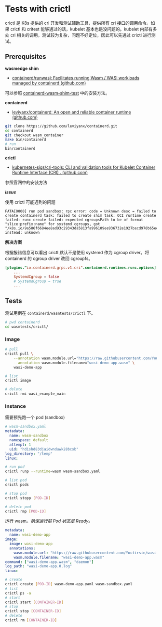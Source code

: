 # Tests with crictl

crictl 是 K8s 提供的 cri 开发和测试辅助工具，提供所有 cri 接口的调用命令。如果 crictl 和 critest 能够通过的话，kubelet 基本也是没问题的。kubelet 内部有多处 cri 相关的调用，测试较为复杂，问题不好定位，因此可以先通过 crictl 进行测试。

## Prerequisites

**wasmedge shim**

- [containerd/runwasi: Facilitates running Wasm / WASI workloads managed by containerd (github.com)](https://github.com/containerd/runwasi)

可以参照 [containerd-wasm-shim-test](./containerd-wasm-shim-test.md) 中的安装方法。

**containerd**

- [leviyanx/containerd: An open and reliable container runtime (github.com)](https://github.com/leviyanx/containerd)

```bash
git clone https://github.com/leviyanx/containerd.git
cd containerd
git checkout wasm_container
make bin/containerd
# run
bin/containerd
```

**crictl**

- [kubernetes-sigs/cri-tools: CLI and validation tools for Kubelet Container Runtime Interface (CRI) . (github.com)](https://github.com/kubernetes-sigs/cri-tools)

参照官网中的安装方法

***issue***

使用 crictl 可能遇到的问题

```
FATA[0000] run pod sandbox: rpc error: code = Unknown desc = failed to create containerd task: failed to create shim task: OCI runtime create failed: runc create failed: expected cgroupsPath to be of format "slice:prefix:name" for systemd cgroups, got "/k8s.io/9a586f6684ee8ad93c29343da5813fa996109ee936732e1927bacd970b65ece6" instead: unknown
```

**解决方案**

根据报错信息可以看出 crictl 默认不是使用 systemd 作为 cgroup driver。将 containerd 的 cgroup driver 改回 cgroupfs。

```toml
[plugins."io.containerd.grpc.v1.cri".containerd.runtimes.runc.options]
	...
	SystemdCgroup = false
	# SystemdCgroup = true
	...
```

## Tests

测试用例在 `containerd/wasmtests/crictl` 下。

```bash
# pwd containerd
cd wasmtests/crictl/
```

### Image

```bash
# pull
crictl pull \
	--annotation wasm.module.url="https://raw.githubusercontent.com/Youtirsin/wasi-demo-apps/main/wasi-demo-app.wasm" \
	--annotation wasm.module.filename="wasi-demo-app.wasm" \
	wasi-demo-app

# list
crictl image

# delete
crictl rmi wasi_example_main
```

### Instance

需要预先跑一个 pod (sandbox)

```yaml
# wasm-sandbox.yaml
metadata:
  name: wasm-sandbox
  namespace: default
  attempt: 1
  uid: "hdishd83djaidwnduwk28bcsb"
log_directory: "/temp"
linux:
```

```bash
# run pod
crictl runp --runtime=wasm wasm-sandbox.yaml

# list pod
crictl pods

# stop pod
crictl stopp [POD-ID]

# delete pod
crictl rmp [POD-ID]
```

运行 wasm。*确保运行前 Pod 状态是 Ready。*

```yaml
metadata:
  name: wasi-demo-app
image:
  image: wasi-demo-app
  annotations:
    wasm.module.url: "https://raw.githubusercontent.com/Youtirsin/wasi-demo-apps/main/wasi-demo-app.wasm"
    wasm.module.filename: "wasi-demo-app.wasm"
command: ["wasi-demo-app.wasm", "daemon"]
log_path: "wasi-demo-app.0.log"
linux:
```

```bash
# create
crictl create [POD-ID] wasm-demo-app.yaml wasm-sandbox.yaml
# list
crictl ps -a
# start
crictl start [CONTAINER-ID]
# stop
crictl stop [CONTAINER-ID]
# delete
crictl rm [CONTAINER-ID]
```

